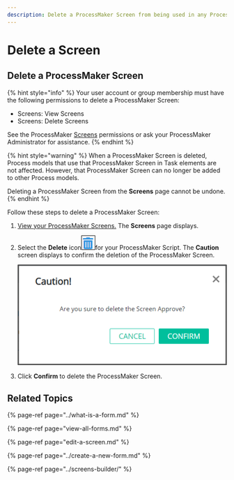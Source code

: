 ```yaml
---
description: Delete a ProcessMaker Screen from being used in any Process.
---
```


# Delete a Screen

## Delete a ProcessMaker Screen

{% hint style="info" %}
Your user account or group membership must have the following permissions to delete a ProcessMaker Screen:

* Screens: View Screens
* Screens: Delete Screens

See the ProcessMaker [Screens](../../../processmaker-administration/permission-descriptions-for-users-and-groups.md#screens) permissions or ask your ProcessMaker Administrator for assistance.
{% endhint %}

{% hint style="warning" %}
When a ProcessMaker Screen is deleted, Process models that use that ProcessMaker Screen in Task elements are not affected. However, that ProcessMaker Screen can no longer be added to other Process models.

Deleting a ProcessMaker Screen from the **Screens** page cannot be undone.
{% endhint %}

Follow these steps to delete a ProcessMaker Screen:

1. [View your ProcessMaker Screens.](view-all-forms.md) The **Screens** page displays.
2. Select the **Delete** icon![](../../../.gitbook/assets/trash-icon-process-modeler-processes.png)for your ProcessMaker Script. The **Caution** screen displays to confirm the deletion of the ProcessMaker Screen.

   ![](../../../.gitbook/assets/caution-screen-removal-screen-processes.png)

3. Click **Confirm** to delete the ProcessMaker Screen.

## Related Topics

{% page-ref page="../what-is-a-form.md" %}

{% page-ref page="view-all-forms.md" %}

{% page-ref page="edit-a-screen.md" %}

{% page-ref page="../create-a-new-form.md" %}

{% page-ref page="../screens-builder/" %}

